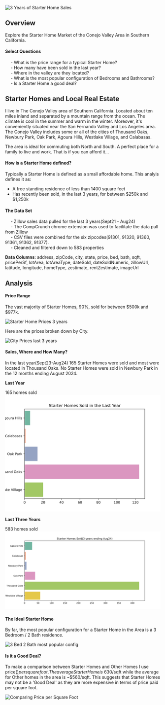 ![3 Years of Starter Home Sales](https://github.com/StarkArk/Local_Starter_Homes/blob/main/Images/monthlysalesstarterhomes.svg)

## Overview

Explore the Starter Home Market of the Conejo Valley Area in Southern California. 

#### Select Questions

&emsp; - What is the price range for a typical Starter Home?  
&emsp; - How many have been sold in the last year?  
&emsp; - Where in the valley are they located?  
&emsp; - What is the most popular configuration of Bedrooms and Bathrooms?  
&emsp; - Is a Starter Home a good deal? 

## Starter Homes and Local Real Estate

I live in The Conejo Valley area of Southern California. Located about ten miles inland and separated by a mountain range from the ocean. The climate is cool in the summer and warm in the winter. Moreover, it's conveniently situated near the San Fernando Valley and Los Angeles area. The Conejo Valley includes some or all of the cities of Thousand Oaks, Newbury Park, Oak Park, Agoura Hills, Westlake Village, and Calabasas. 

The area is ideal for commuting both North and South. A perfect place for a family to live and work. That is if you can afford it... 

#### How is a Starter Home defined?

Typically a Starter Home is defined as a small affordable home. This analyis defines it as:
- A free standing residence of less than 1400 square feet
- Has recently been sold, in the last 3 years, for between $250k and $1,250k

#### The Data Set


&emsp; - Zillow sales data pulled for the last 3 years(Sept21 - Aug24)  
&emsp; - The CompCrunch chrome extension was used to facilitate the data pull from Zillow  
&emsp; - CSV files were combined for the six zipcodes(91301, 91320, 91360, 91361, 91362, 91377).  
&emsp; - Cleaned and filtered down to 583 properties

**Data Columns**: address, zipCode, city, state, price, bed, bath, sqft,
       pricePerSf, lotArea, lotAreaType, dateSold, dateSoldNumeric,
       zillowUrl, latitude, longitude, homeType, zestimate,
       rentZestimate, imageUrl

## Analysis

#### Price Range

The vast majority of Starter Homes, 90%, sold for between $500k and $977k.  
  
![Starter Home Prices 3 years](https://github.com/StarkArk/Local_Starter_Homes/blob/main/Images/starterhomesoldbyprice_last3yrs.svg)  
    
Here are the prices broken down by City.  
  
![City Prices last 3 years](https://github.com/StarkArk/Local_Starter_Homes/blob/main/Images/pricebycity_last3yrs_boxplot.svg)  
  
#### Sales, Where and How Many?
  
In the last year(Sept23-Aug24) 165 Starter Homes were sold and most were located in Thousand Oaks. No Starter Homes were sold in Newbury Park in the 12 months ending August 2024.  
   
**Last Year**  

165 homes sold    
![Where were last years Starter Homes Sold?](Images/starterhomelocation_lastyear.svg)  
  
**Last Three Years**  

583 homes sold     
![Where were the Starter Homes Sold, Last Three Years?](Images/starterhomelocation_last3year.svg)  

#### The Ideal Starter Home  
  
By far, the most popular configuration for a Starter Home in the Area is a 3 Bedroom / 2 Bath residence.  
  
![3 Bed 2 Bath most popular config](https://github.com/StarkArk/Local_Starter_Homes/blob/main/Images/mostcommonconfig_3_2.svg)  

#### Is it a Good Deal?  


To make a comparison between Starter Homes and Other Homes I use price($) per square foot. The average Starter Home is ~$630/sqft while the average for Other homes in the area is ~$560/sqft. This suggests that Starter Homes may not be a 'Good Deal' as they are more expensive in terms of price paid per square foot.  

![Comparing Price per Square Foot](https://github.com/StarkArk/Local_Starter_Homes/blob/main/Images/pricepersf_boxplot_comparison.svg)     

  

  


